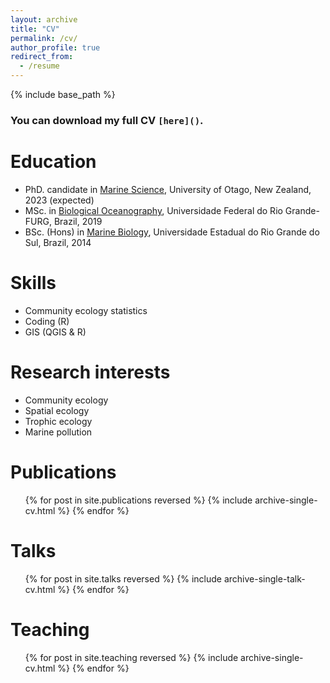 ```yaml
---
layout: archive
title: "CV"
permalink: /cv/
author_profile: true
redirect_from:
  - /resume
---
```


{% include base_path %}

### You can download my full CV `[here]()`.  


Education
======
* PhD. candidate in [Marine Science](https://www.otago.ac.nz/marinescience/otago041399.html), University of Otago, New Zealand, 2023 (expected)
* MSc. in [Biological Oceanography](https://ppgocbio.furg.br/en/), Universidade Federal do Rio Grande-FURG, Brazil, 2019
* BSc. (Hons) in [Marine Biology](https://www.ufrgs.br/comgradbiomar/), Universidade Estadual do Rio Grande do Sul, Brazil, 2014
  
Skills
======
* Community ecology statistics
* Coding (R)
* GIS (QGIS & R)

Research interests
======
* Community ecology
* Spatial ecology
* Trophic ecology
* Marine pollution

Publications
======
  <ul>{% for post in site.publications reversed %}
    {% include archive-single-cv.html %}
  {% endfor %}</ul>
  
Talks
======
  <ul>{% for post in site.talks reversed %}
    {% include archive-single-talk-cv.html %}
  {% endfor %}</ul>
  
Teaching
======
  <ul>{% for post in site.teaching reversed %}
    {% include archive-single-cv.html %}
  {% endfor %}</ul>
  
